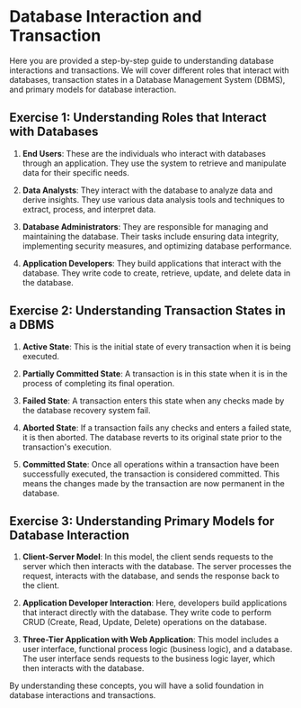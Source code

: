 # Database Interaction and Transaction

Here you are provided a step-by-step guide to understanding database interactions and transactions. We will cover different roles that interact with databases, transaction states in a Database Management System (DBMS), and primary models for database interaction.

## Exercise 1: Understanding Roles that Interact with Databases

1. **End Users**: These are the individuals who interact with databases through an application. They use the system to retrieve and manipulate data for their specific needs.

2. **Data Analysts**: They interact with the database to analyze data and derive insights. They use various data analysis tools and techniques to extract, process, and interpret data.

3. **Database Administrators**: They are responsible for managing and maintaining the database. Their tasks include ensuring data integrity, implementing security measures, and optimizing database performance.

4. **Application Developers**: They build applications that interact with the database. They write code to create, retrieve, update, and delete data in the database.

## Exercise 2: Understanding Transaction States in a DBMS

1. **Active State**: This is the initial state of every transaction when it is being executed.

2. **Partially Committed State**: A transaction is in this state when it is in the process of completing its final operation.

3. **Failed State**: A transaction enters this state when any checks made by the database recovery system fail.

4. **Aborted State**: If a transaction fails any checks and enters a failed state, it is then aborted. The database reverts to its original state prior to the transaction's execution.

5. **Committed State**: Once all operations within a transaction have been successfully executed, the transaction is considered committed. This means the changes made by the transaction are now permanent in the database.

## Exercise 3: Understanding Primary Models for Database Interaction

1. **Client-Server Model**: In this model, the client sends requests to the server which then interacts with the database. The server processes the request, interacts with the database, and sends the response back to the client.

2. **Application Developer Interaction**: Here, developers build applications that interact directly with the database. They write code to perform CRUD (Create, Read, Update, Delete) operations on the database.

3. **Three-Tier Application with Web Application**: This model includes a user interface, functional process logic (business logic), and a database. The user interface sends requests to the business logic layer, which then interacts with the database.

By understanding these concepts, you will have a solid foundation in database interactions and transactions.